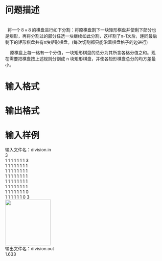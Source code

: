 

# 问题描述

<br/>
  将一个８×８的棋盘进行如下分割：将原棋盘割下一块矩形棋盘并使剩下部分也是矩形，再将分割过的部分任选一块继续如此分割，这样割了n-1次后，连同最后剩下的矩形棋盘共有n块矩形棋盘。(每次切割都只能沿着棋盘格子的边进行)
</p>
<div align="left">
    原棋盘上每一格有一个分值，一块矩形棋盘的总分为其所含各格分值之和。现在需要把棋盘按上述规则分割成 n 块矩形棋盘，并使各矩形棋盘总分的均方差最小。
</div>

# 输入格式



# 输出格式



# 输入样例


<div>
输入文件名：<span>division.in</span> 
</div>
<div>
3 <br/>
1 1 1 1 1 1 1 3 <br/>
1 1 1 1 1 1 1 1 <br/>
1 1 1 1 1 1 1 1 <br/>
1 1 1 1 1 1 1 1 <br/>
1 1 1 1 1 1 1 1 <br/>
1 1 1 1 1 1 1 1 <br/>
1 1 1 1 1 1 1 0 <br/>
1 1 1 1 1 1 0 3
</div>
<div>
<img alt="" src="/mw/images/7/74/Division-4.gif" height="149" width="149"/> 
</div>
<div>
输出文件名：<span>division.out</span> 
</div>
<div>
1.633
</div>
</n<9)>
</div>
